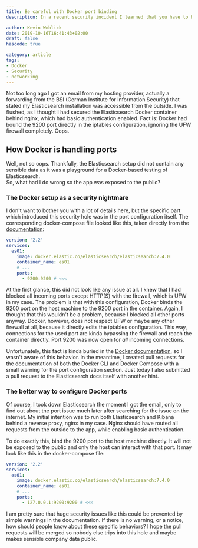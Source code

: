 ```yaml
---
title: Be careful with Docker port binding
description: In a recent security incident I learned that you have to be very careful with binding port on your Docker setup.

author: Kevin Woblick
date: 2019-10-16T16:41:43+02:00
draft: false
hascode: true

category: article
tags:
- Docker
- Security
- networking
---
```


Not too long ago I got an email from my hosting provider, actually a forwarding from the BSI (German Institute for Information Security) that stated my Elasticsearch installation was accessible from the outside. I was flushed, as I thought I had secured the Elasticsearch Docker container behind nginx, which had basic authentication enabled. Fact is: Docker had bound the 9200 port directly in the iptables configuration, ignoring the UFW firewall completely. Oops.

## How Docker is handling ports

Well, not so oops. Thankfully, the Elasticsearch setup did not contain any sensible data as it was a playground for a Docker-based testing of Elasticsearch.  
So, what had I do wrong so the app was exposed to the public?

### The Docker setup as a security nightmare

I don't want to bother you with a lot of details here, but the specific part which introduced this security hole was in the port configuration itself. The corresponding docker-compose file looked like this, taken directly from the [documentation](https://www.elastic.co/guide/en/elasticsearch/reference/current/docker.html):

```yaml
version: '2.2'
services:
  es01:
    image: docker.elastic.co/elasticsearch/elasticsearch:7.4.0
    container_name: es01
    # ...
    ports:
      - 9200:9200 # <<<
```

At the first glance, this did not look like any issue at all. I knew that I had blocked all incoming ports except HTTP(S) with the firewall, which is UFW in my case. The problem is that with this configuration, Docker binds the 9200 port on the host machine to the 9200 port in the container. Again, I thought that this wouldn't be a problem, because I blocked all other ports anyway. Docker, however, does not respect UFW or maybe any other firewall at all, because it directly edits the iptables configuration. This way, connections for the used port are kinda bypassing the firewall and reach the container directly. Port 9200 was now open for _all_ incoming connections.

Unfortunately, this fact is kinda buried in the [Docker documentation](https://docs.docker.com/network/iptables/), so I wasn't aware of this behavior. In the meantime, I created pull requests for the documentation of both the Docker CLI and Docker Compose with a small warning for the port configuration section. Just today I also submitted a pull request to the Elasticsearch docs itself with another hint.

### The better way to configure Docker ports

Of course, I took down Elasticsearch the moment I got the email, only to find out about the port issue much later after searching for the issue on the internet. My initial intention was to run both Elasticsearch and Kibana behind a reverse proxy, nginx in my case. Nginx should have routed all requests from the outside to the app, while enabling basic authentication.

To do exactly this, bind the 9200 port to the host machine directly. It will not be exposed to the public and only the host can interact with that port. It may look like this in the docker-compose file:

```yaml
version: '2.2'
services:
  es01:
    image: docker.elastic.co/elasticsearch/elasticsearch:7.4.0
    container_name: es01
    # ...
    ports:
      - 127.0.0.1:9200:9200 # <<<
```

I am pretty sure that huge security issues like this could be prevented by simple warnings in the documentation. If there is no warning, or a notice, how should people know about these specific behaviors? I hope the pull requests will be merged so nobody else trips into this hole and maybe makes sensible company data public.
